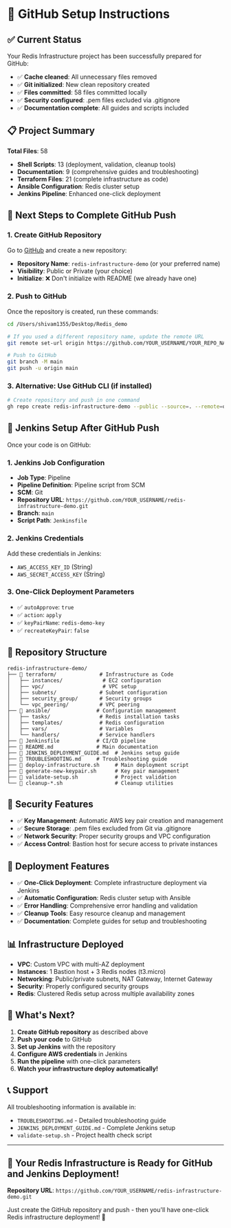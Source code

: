 # 🚀 GitHub Setup Instructions

## ✅ Current Status

Your Redis Infrastructure project has been successfully prepared for GitHub:

- ✅ **Cache cleaned**: All unnecessary files removed
- ✅ **Git initialized**: New clean repository created
- ✅ **Files committed**: 58 files committed locally
- ✅ **Security configured**: .pem files excluded via .gitignore
- ✅ **Documentation complete**: All guides and scripts included

## 📋 Project Summary

**Total Files**: 58
- **Shell Scripts**: 13 (deployment, validation, cleanup tools)
- **Documentation**: 9 (comprehensive guides and troubleshooting)
- **Terraform Files**: 21 (complete infrastructure as code)
- **Ansible Configuration**: Redis cluster setup
- **Jenkins Pipeline**: Enhanced one-click deployment

## 🔧 Next Steps to Complete GitHub Push

### 1. Create GitHub Repository

Go to [GitHub](https://github.com) and create a new repository:
- **Repository Name**: `redis-infrastructure-demo` (or your preferred name)
- **Visibility**: Public or Private (your choice)
- **Initialize**: ❌ Don't initialize with README (we already have one)

### 2. Push to GitHub

Once the repository is created, run these commands:

```bash
cd /Users/shivam1355/Desktop/Redis_demo

# If you used a different repository name, update the remote URL
git remote set-url origin https://github.com/YOUR_USERNAME/YOUR_REPO_NAME.git

# Push to GitHub
git branch -M main
git push -u origin main
```

### 3. Alternative: Use GitHub CLI (if installed)

```bash
# Create repository and push in one command
gh repo create redis-infrastructure-demo --public --source=. --remote=origin --push
```

## 🎯 Jenkins Setup After GitHub Push

Once your code is on GitHub:

### 1. Jenkins Job Configuration
- **Job Type**: Pipeline
- **Pipeline Definition**: Pipeline script from SCM
- **SCM**: Git
- **Repository URL**: `https://github.com/YOUR_USERNAME/redis-infrastructure-demo.git`
- **Branch**: `main`
- **Script Path**: `Jenkinsfile`

### 2. Jenkins Credentials
Add these credentials in Jenkins:
- `AWS_ACCESS_KEY_ID` (String)
- `AWS_SECRET_ACCESS_KEY` (String)

### 3. One-Click Deployment Parameters
- ✅ `autoApprove`: `true`
- ✅ `action`: `apply`
- ✅ `keyPairName`: `redis-demo-key`
- ✅ `recreateKeyPair`: `false`

## 📁 Repository Structure

```
redis-infrastructure-demo/
├── 📁 terraform/              # Infrastructure as Code
│   ├── instances/             # EC2 configuration
│   ├── vpc/                   # VPC setup
│   ├── subnets/              # Subnet configuration
│   ├── security_group/       # Security groups
│   └── vpc_peering/          # VPC peering
├── 📁 ansible/               # Configuration management
│   ├── tasks/                # Redis installation tasks
│   ├── templates/            # Redis configuration
│   ├── vars/                 # Variables
│   └── handlers/             # Service handlers
├── 📄 Jenkinsfile            # CI/CD pipeline
├── 📄 README.md              # Main documentation
├── 📄 JENKINS_DEPLOYMENT_GUIDE.md  # Jenkins setup guide
├── 📄 TROUBLESHOOTING.md     # Troubleshooting guide
├── 🔧 deploy-infrastructure.sh     # Main deployment script
├── 🔧 generate-new-keypair.sh      # Key pair management
├── 🔧 validate-setup.sh            # Project validation
└── 🔧 cleanup-*.sh                 # Cleanup utilities
```

## 🔐 Security Features

- ✅ **Key Management**: Automatic AWS key pair creation and management
- ✅ **Secure Storage**: .pem files excluded from Git via .gitignore
- ✅ **Network Security**: Proper security groups and VPC configuration
- ✅ **Access Control**: Bastion host for secure access to private instances

## 🚀 Deployment Features

- ✅ **One-Click Deployment**: Complete infrastructure deployment via Jenkins
- ✅ **Automatic Configuration**: Redis cluster setup with Ansible
- ✅ **Error Handling**: Comprehensive error handling and validation
- ✅ **Cleanup Tools**: Easy resource cleanup and management
- ✅ **Documentation**: Complete guides for setup and troubleshooting

## 📊 Infrastructure Deployed

- **VPC**: Custom VPC with multi-AZ deployment
- **Instances**: 1 Bastion host + 3 Redis nodes (t3.micro)
- **Networking**: Public/private subnets, NAT Gateway, Internet Gateway
- **Security**: Properly configured security groups
- **Redis**: Clustered Redis setup across multiple availability zones

## 🎉 What's Next?

1. **Create GitHub repository** as described above
2. **Push your code** to GitHub
3. **Set up Jenkins** with the repository
4. **Configure AWS credentials** in Jenkins
5. **Run the pipeline** with one-click parameters
6. **Watch your infrastructure deploy automatically!**

## 📞 Support

All troubleshooting information is available in:
- `TROUBLESHOOTING.md` - Detailed troubleshooting guide
- `JENKINS_DEPLOYMENT_GUIDE.md` - Complete Jenkins setup
- `validate-setup.sh` - Project health check script

---

## 🎯 **Your Redis Infrastructure is Ready for GitHub and Jenkins Deployment!**

**Repository URL**: `https://github.com/YOUR_USERNAME/redis-infrastructure-demo.git`

Just create the GitHub repository and push - then you'll have one-click Redis infrastructure deployment! 🚀
